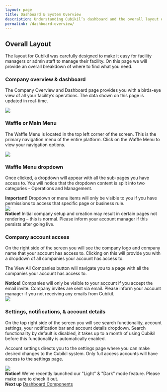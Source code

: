 ```yaml
---
layout: page
title: Dashboard & System Overview
description: Understanding Cubikil’s dashboard and the overall layout of the platform
permalink: /dashboard-overview/
---
```


<h2 class="mb-3 fs-2">Overall Layout</h2>

<p class="lead mb-4">The layout for Cubikil was carefully designed to make it easy for facility managers or admin staff to manage their facility. On this page we will provide an overall breakdown of where to find what you need.</p>

<h3 class="mb-3 fs-4" id="CompantDashboard">Company overview & dashboard</h3>

<p class="mb-4 lead">The Company Overview and Dashboard page provides you with a birds-eye view of all your facility’s operations. The data shown on this page is updated in real-time.</p>

<img src="https://assets.cubikil.com/frontend/documentation/dashboard-view.jpeg" class="w-100 img-fluid rounded-3 shadow-sm mb-4" />

<h3 class="mb-3 fs-4" id="WaffleMenu">Waffle or Main Menu</h3>

<p class="mb-4 lead">The Waffle Menu is located in the top left corner of the screen. This is the primary navigation menu of the entire platform. Click on the Waffle Menu to view your navigation options.</p>

<img src="https://assets.cubikil.com/frontend/documentation/waffle-menu-small.jpeg" class="w-100 img-fluid rounded-3 shadow-sm mb-4" />

<h3 class="mb-3 fs-4" id="WaffleDropdown">Waffle Menu dropdown</h3>

<p class="mb-4 lead">Once clicked, a dropdown will appear with all the sub-pages you have access to. You will notice that the dropdown content is split into two categories - Operations and Management.</p>

<div class="alert bg-grad-2 text-white mb-4" role="alert">
<i class="fa-solid fa-circle-exclamation"></i>
  <b class="mx-2">Important!</b>
Dropdown or menu items will only be visible to you if you have permissions to access that specific page or business rule. 
</div>

<img src="https://assets.cubikil.com/frontend/documentation/waffle-menu-expand.jpeg" class="w-50 img-fluid rounded-3 shadow-sm mb-4" />

<div class="alert bg-warning text-dark mb-5" role="alert">
<i class="fa-solid fa-circle-exclamation"></i>
  <b class="mx-2">Notice!</b>
Initial company setup and creation may result in certain pages not rendering – this is normal. Please inform your account manager if this persists after going live.
</div>

<h3 class="mb-3 fs-4" id="AccountAccess">Company account access</h3>

<p class="lead">On the right side of the screen you will see the company logo and company name that your account has access to. Clicking on this will provide you with a dropdown of all companies your account has access to.</p>
<p class="mb-4 lead">The View All Companies button will navigate you to a page with all the companies your account has access to.</p>

<div class="alert bg-warning text-dark mb-4" role="alert">
<i class="fa-solid fa-circle-exclamation"></i>
  <b class="mx-2">Notice!</b>
Companies will only be visible to your account if you accept the email invite. Company invites are sent via email. Please inform your account manager if you not receiving any emails from Cubikil. 
</div>
<img src="https://assets.cubikil.com/frontend/documentation/account-dropdown.jpeg" class="w-50 img-fluid rounded-3 shadow-sm mb-4" />

<h3 class="mb-3 fs-4" id="AccountAccess" id="SettingsUserDropdown">Settings, notifications, & account details</h3>
<p class="lead">On the top right side of the screen you will see search functionality, account settings, your notification bar and account details dropdown. Search functionality by default is disabled, it takes up to a month of using Cubikil before this functionality is automatically enabled. </p>
<p class="mb-4 lead">Account settings directs you to the settings page where you can make desired changes to the Cubikil system. Only full access accounts will have access to the settings page.</p>

<img src="https://assets.cubikil.com/frontend/documentation/user-dropdown.jpeg" class="w-50 img-fluid rounded-3 shadow-sm mb-4" />
<div class="alert bg-warning text-dark mb-5" role="alert">
<i class="fa-solid fa-circle-exclamation"></i>
  <b class="mx-2">Notice!</b>
We've recently launched our "Light" & "Dark" mode feature. Please make sure to check it out. 
</div>

<div class="bg-light rounded-3 p-3 d-flex flex-row justify-content-between">
<b>Next up</b>
<span>
<a href="{{ "/dashboard-components/" | relative_url }}" class="text-decoration-none fw-bold">Dashboard Components</a>
</span>
</div>